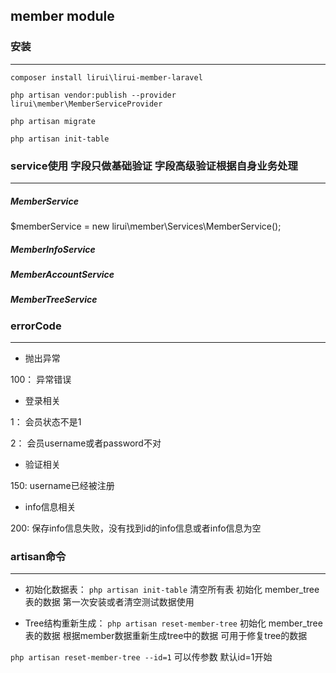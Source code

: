 ## member module

### 安装

---
`composer install lirui\lirui-member-laravel`

`php artisan vendor:publish --provider lirui\member\MemberServiceProvider`

`php artisan migrate`

`php artisan init-table`

 

### service使用 字段只做基础验证 字段高级验证根据自身业务处理

---

##### MemberService

$memberService = new lirui\member\Services\MemberService();




##### MemberInfoService


##### MemberAccountService


##### MemberTreeService




### errorCode

---
- 抛出异常

100： 异常错误

- 登录相关

1： 会员状态不是1

2： 会员username或者password不对

- 验证相关

150: username已经被注册

- info信息相关

200: 保存info信息失败，没有找到id的info信息或者info信息为空


### artisan命令
---
- 初始化数据表：
`php artisan init-table` 清空所有表 初始化 member_tree表的数据 第一次安装或者清空测试数据使用

- Tree结构重新生成：
`php artisan reset-member-tree` 初始化 member_tree表的数据 根据member数据重新生成tree中的数据 可用于修复tree的数据

`php artisan reset-member-tree --id=1` 可以传参数 默认id=1开始

